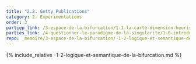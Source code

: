 ```yaml
---
title: "2.2. Getty Publications"
category: 2. Expérimentations
order: 3
partiep_link: /3-espace-de-la-bifurcation/1-1-la-carte-dimension-heuristique-de-la-bifurcation/
parties_link: /4-questionner-le-paradigme-de-la-singularite/1-0-introduction/
repo: _memoire/3-espace-de-la-bifurcation/-1-2-logique-et-semantique-de-la-bifurcation.md
---
```

{% include_relative -1-2-logique-et-semantique-de-la-bifurcation.md %}
